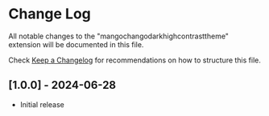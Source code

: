 # Change Log

All notable changes to the "mangochangodarkhighcontrasttheme" extension will be documented in this file.

Check [Keep a Changelog](http://keepachangelog.com/) for recommendations on how to structure this file.

## [1.0.0] - 2024-06-28

- Initial release
